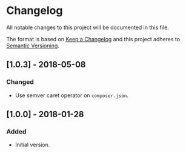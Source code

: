 # Changelog
All notable changes to this project will be documented in this file.

The format is based on [Keep a Changelog](http://keepachangelog.com/)
and this project adheres to [Semantic Versioning](http://semver.org/).

## [1.0.3] - 2018-05-08
### Changed
- Use semver caret operator on `composer.json`.

## [1.0.0] - 2018-01-28
### Added
- Initial version.
